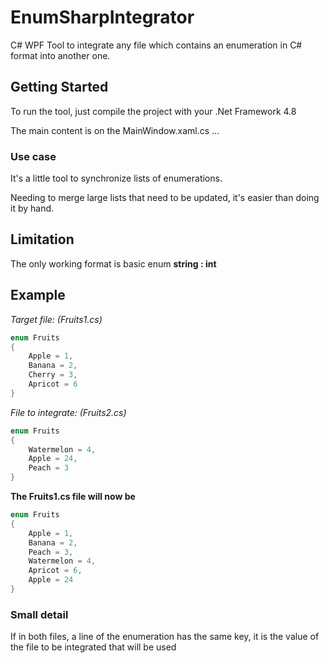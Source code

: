 # EnumSharpIntegrator

C# WPF Tool to integrate any file which contains an enumeration in C# format into another one.

## Getting Started

To run the tool, just compile the project with your .Net Framework 4.8

The main content is on the MainWindow.xaml.cs ...

### Use case

It's a little tool to synchronize lists of enumerations.

Needing to merge large lists that need to be updated, it's easier than doing it by hand.

## Limitation

The only working format is basic enum **string : int**

## Example

*Target file: (Fruits1.cs)* 
```cs
enum Fruits
{
    Apple = 1,
    Banana = 2,
    Cherry = 3,
    Apricot = 6
}
```
*File to integrate: (Fruits2.cs)* 
```cs
enum Fruits
{
    Watermelon = 4,
    Apple = 24,
    Peach = 3
}
```
**The Fruits1.cs file will now be**
```cs
enum Fruits
{
    Apple = 1,
    Banana = 2,
    Peach = 3,
    Watermelon = 4,
    Apricot = 6,
    Apple = 24
}
```

### Small detail

If in both files, a line of the enumeration has the same key, it is the value of the file to be integrated that will be used
